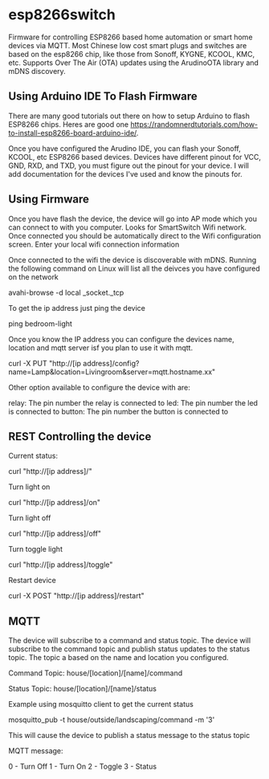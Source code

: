 # esp8266switch
Firmware for controlling ESP8266 based home automation or smart home devices via MQTT.  Most Chinese low cost smart plugs and switches are based on the esp8266 chip, like those from Sonoff, KYGNE, KCOOL, KMC, etc.  Supports Over The Air (OTA) updates using the ArudinoOTA library and mDNS discovery.

## Using Arduino IDE To Flash Firmware

There are many good tutorials out there on how to setup Arduino to flash ESP8266 chips.  Heres are good one https://randomnerdtutorials.com/how-to-install-esp8266-board-arduino-ide/. 

Once you have configured the Arudino IDE, you can flash your Sonoff, KCOOL, etc ESP8266 based devices.  Devices have different pinout for VCC, GND, RXD, and TXD, you must figure out the pinout for your device. I will add documentation for the devices I've used and know the pinouts for.  

## Using Firmware

Once you have flash the device, the device will go into AP mode which you can connect to with you computer.  Looks for SmartSwitch Wifi network.  Once connected you should be automatically direct to the Wifi configuration screen.  Enter your local wifi connection information

Once connected to the wifi the device is discoverable with mDNS.  Running the following command on Linux will list all the deivces you have configured on the network

avahi-browse -d local _socket._tcp

To get the ip address just ping the device

ping bedroom-light

Once you know the IP address you can configure the devices name, location and mqtt server isf you plan to use it with mqtt.

curl -X PUT "http://[ip address]/config?name=Lamp&location=Livingroom&server=mqtt.hostname.xx"

Other option available to configure the device with are:

relay: The pin number the relay is connected to
led: The pin number the led is connected to
button: The pin number the button is connected to

## REST Controlling the device

Current status:

curl "http://[ip address]/"

Turn light on

curl "http://[ip address]/on"

Turn light off

curl "http://[ip address]/off"

Turn toggle light

curl "http://[ip address]/toggle"

Restart device

curl -X POST "http://[ip address]/restart"

## MQTT

The device will subscribe to a command and status topic.  The device will subscribe to the command topic and publish status updates to the status topic.  The topic a based on the name and location you configured.

Command Topic:
house/[location]/[name]/command

Status Topic:
house/[location]/[name]/status

Example using mosquitto client to get the current status

mosquitto_pub -t house/outside/landscaping/command -m '3'

This will cause the device to publish a status message to the status topic

MQTT message:

0 - Turn Off
1 - Turn On
2 - Toggle 
3 - Status
